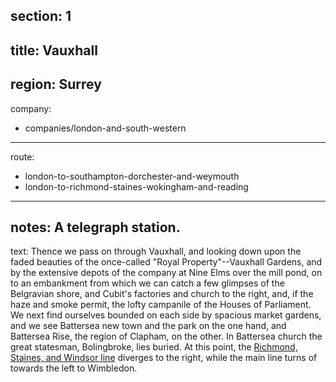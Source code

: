 section: 1
----
title: Vauxhall
----
region: Surrey
----
company:
- companies/london-and-south-western
----
route:
- london-to-southampton-dorchester-and-weymouth
- london-to-richmond-staines-wokingham-and-reading
----
notes: A telegraph station.
----
text: Thence we pass on through Vauxhall, and looking down upon the faded beauties of the once-called "Royal Property"--Vauxhall Gardens, and by the extensive depots of the company at Nine Elms over the mill pond, on to an embankment from which we can catch a few glimpses of the Belgravian shore, and Cubit's factories and church to the right, and, if the haze and smoke permit, the lofty campanile of the Houses of Parliament. We next find ourselves bounded on each side by spacious market gardens, and we see Battersea new town and the park on the one hand, and Battersea Rise, the region of Clapham, on the other. In Battersea church the great statesman, Bolingbroke, lies buried. At this point, the [Richmond, Staines, and Windsor line](/routes/london-to-richmond-staines-wokingham-and-reading) diverges to the right, while the main line turns of towards the left to Wimbledon.
